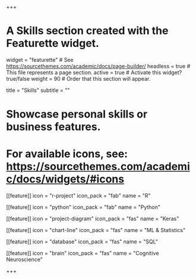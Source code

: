 +++
# A Skills section created with the Featurette widget.
widget = "featurette"  # See https://sourcethemes.com/academic/docs/page-builder/
headless = true  # This file represents a page section.
active = true  # Activate this widget? true/false
weight = 90  # Order that this section will appear.

title = "Skills"
subtitle = ""

# Showcase personal skills or business features.
# For available icons, see: https://sourcethemes.com/academic/docs/widgets/#icons

[[feature]]
  icon = "r-project"
  icon_pack = "fab"
  name = "R"

[[feature]]
  icon = "python"
  icon_pack = "fab"
  name = "Python"

[[feature]]
  icon = "project-diagram"
  icon_pack = "fas"
  name = "Keras"

[[feature]]
  icon = "chart-line"
  icon_pack = "fas"
  name = "ML & Statistics"

[[feature]]
    icon = "database"
    icon_pack = "fas"
    name = "SQL"

  [[feature]]
    icon = "brain"
    icon_pack = "fas"
    name = "Cognitive Neuroscience"


+++
